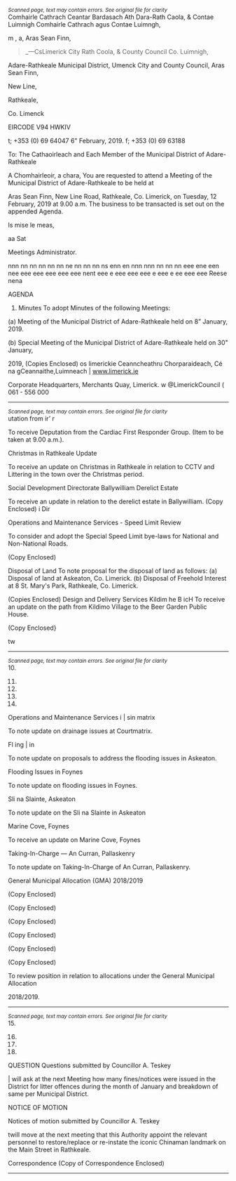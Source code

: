 *<small>Scanned page, text may contain errors. See original file for clarity</small>*  
Comhairle Cathrach Ceantar Bardasach Ath Dara-Rath Caola,
& Contae Luimnigh Comhairle Cathrach agus Contae Luimngh,

m , a, Aras Sean Finn,

> _—CsLimerick City Rath Coola,
& County Council Co. Luimnigh,

Adare-Rathkeale Municipal District,
Umenck City and County Council,
Aras Sean Finn,

New Line,

Rathkeale,

Co. Limenck

EIRCODE V94 HWKIV

t; +353 (0) 69 64047
6" February, 2019. f; +353 (0) 69 63188

To: The Cathaoirleach and Each Member of the Municipal District of Adare-
Rathkeale

A Chomhairleoir, a chara,
You are requested to attend a Meeting of the Municipal District of Adare-Rathkeale to be held at

Aras Sean Finn, New Line Road, Rathkeale, Co. Limerick, on Tuesday, 12 February, 2019 at 9.00
a.m. The business to be transacted is set out on the appended Agenda.

Is mise le meas,

aa Sat

Meetings Administrator.

nnn nn nn nn nn nn ne nn nn nn ns enn en nnn nnn nn nn nn eee ene een nee eee eee eee eee eee nent eee e eee eee eee e eee e ee eee eee Reese nena

AGENDA

1. Minutes
To adopt Minutes of the following Meetings:

(a) Meeting of the Municipal District of Adare-Rathkeale held on 8” January, 2019.

(b) Special Meeting of the Municipal District of Adare-Rathkeale held on 30" January,

2019,
(Copies Enclosed)
os limerickie
Ceanncheathru Chorparaideach, Cé na gCeannaithe,Luimneach | www.limerick.ie

Corporate Headquarters, Merchants Quay, Limerick. w @LimerickCouncil
( 061 - 556 000

---
*<small>Scanned page, text may contain errors. See original file for clarity</small>*  
utation from ir’ r

To receive Deputation from the Cardiac First Responder Group. (Item to be taken at 9.00
a.m.).

Christmas in Rathkeale Update

To receive an update on Christmas in Rathkeale in relation to CCTV and Littering in the
town over the Christmas period.

Social Development Directorate
Ballywilliam Derelict Estate

To receive an update in relation to the derelict estate in Ballywilliam.
(Copy Enclosed)
i Dir

Operations and Maintenance Services - Speed Limit Review

To consider and adopt the Special Speed Limit bye-laws for National and Non-National
Roads.

(Copy Enclosed)

Disposal of Land
To note proposal for the disposal of land as follows:
(a) Disposal of land at Askeaton, Co. Limerick.
(b) Disposal of Freehold Interest at 8 St. Mary's Park, Rathkeale, Co. Limerick.

(Copies Enclosed)
Design and Delivery Services
Kildim he B icH
To receive an update on the path from Kildimo Village to the Beer Garden Public House.

(Copy Enclosed}

tw

---
*<small>Scanned page, text may contain errors. See original file for clarity</small>*  
10.

11.

12.

13.

14.

Operations and Maintenance Services
i | sin matrix

To note update on drainage issues at Courtmatrix.

Fl ing | in

To note update on proposals to address the flooding issues in Askeaton.

Flooding Issues in Foynes

To note update on flooding issues in Foynes.

Sli na Slainte, Askeaton

To note update on the Sli na Slainte in Askeaton

Marine Cove, Foynes

To receive an update on Marine Cove, Foynes

Taking-In-Charge — An Curran, Pallaskenry

To note update on Taking-In-Charge of An Curran, Pallaskenry.

General Municipal Allocation (GMA) 2018/2019

(Copy Enclosed)

(Copy Enclosed)

(Copy Enclosed)

(Copy Enclosed)

(Copy Enclosed)

(Copy Enclosed)

To review position in relation to allocations under the General Municipal Allocation

2018/2019.

---
*<small>Scanned page, text may contain errors. See original file for clarity</small>*  
15.

16.

17.

18.

QUESTION
Questions submitted by Councillor A. Teskey

| will ask at the next Meeting how many fines/notices were issued in the District for litter
offences during the month of January and breakdown of same per Municipal District.

NOTICE OF MOTION

Notices of motion submitted by Councillor A. Teskey

twill move at the next meeting that this Authority appoint the relevant personnel to
restore/replace or re-instate the iconic Chinaman landmark on the Main Street in
Rathkeale.

Correspondence
(Copy of Correspondence Enclosed)

---
